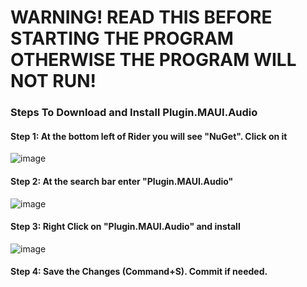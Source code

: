 # WARNING! READ THIS BEFORE STARTING THE PROGRAM OTHERWISE THE PROGRAM WILL NOT RUN!

### Steps To Download and Install Plugin.MAUI.Audio

#### Step 1: At the bottom left of Rider you will see "NuGet". Click on it

![image](https://github.com/user-attachments/assets/a6b6c493-5426-42f5-8e86-f7e3a22b0d68)

#### Step 2: At the search bar enter "Plugin.MAUI.Audio"

![image](https://github.com/user-attachments/assets/a8be4475-eb8d-4217-8013-353c23b150fd)

#### Step 3: Right Click on "Plugin.MAUI.Audio" and install

![image](https://github.com/user-attachments/assets/5845236d-a2df-42b4-b147-720cf95818d7)

#### Step 4: Save the Changes (Command+S). Commit if needed.
